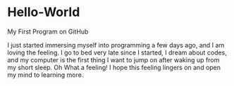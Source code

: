 # Hello-World
My First Program on GitHub


I just started immersing myself into programming a few days ago, and I am loving the feeling. I go to bed very late since I started, I dream about codes, and my computer is the first thing I want to jump on after waking up from my short sleep. Oh What a feeling! I hope this feeling lingers on and open my mind to learning more.
